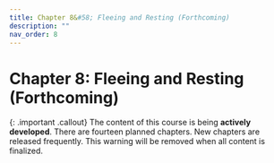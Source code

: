 ```yaml
---
title: Chapter 8&#58; Fleeing and Resting (Forthcoming)
description: ""
nav_order: 8
---
```


# Chapter 8: Fleeing and Resting (Forthcoming)

{: .important .callout}
The content of this course is being **actively developed**. There are fourteen planned chapters. New chapters are released frequently. This warning will be removed when all content is finalized. 